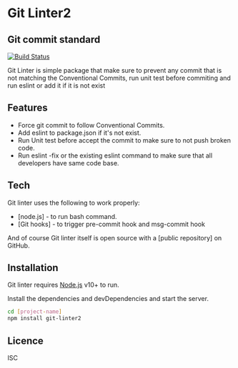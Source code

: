 # Git Linter2
## Git commit standard

[![Build Status](https://travis-ci.org/joemccann/dillinger.svg?branch=master)](https://travis-ci.org/joemccann/dillinger)

Git Linter is simple package that make sure to prevent any commit that is not matching the Conventional Commits, run unit test before commiting and run eslint or add it if it is not exist

## Features

- Force git commit to follow Conventional Commits.
- Add eslint to package.json if it's not exist.
- Run Unit test before accept the commit to make sure to not push broken code.
- Run eslint -fix or the existing eslint command to make sure that all developers have same code base.



## Tech

Git linter uses the following to work properly:
- [node.js] - to run bash command.
- [Git hooks] - to trigger pre-commit hook and msg-commit hook

And of course Git linter itself is open source with a [public repository]
 on GitHub.

## Installation

Git linter requires [Node.js](https://nodejs.org/) v10+ to run.

Install the dependencies and devDependencies and start the server.

```sh
cd [project-name]
npm install git-linter2
```
## Licence
ISC
